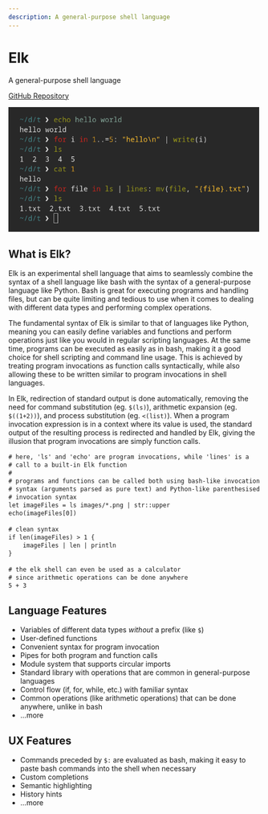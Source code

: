 ```yaml
---
description: A general-purpose shell language
---
```


# Elk

A general-purpose shell language

[GitHub Repository](https://github.com/PaddiM8/elk)

<img src="/preview.png" width=500 alt="preview">

## What is Elk?

Elk is an experimental shell language that aims to seamlessly combine the 
syntax of a shell language like bash with the syntax of a general-purpose 
language like Python. Bash is great for executing programs and handling files, 
but can be quite limiting and tedious to use when it comes to dealing with 
different data types and performing complex operations.

The fundamental syntax of Elk is similar to that of languages like Python, 
meaning you can easily define variables and functions and perform operations 
just like you would in regular scripting languages. At the same time, programs 
can be executed as easily as in bash, making it a good choice for shell 
scripting and command line usage. This is achieved by treating program 
invocations as function calls syntactically, while also allowing these to be 
written similar to program invocations in shell languages.

In Elk, redirection of standard output is done automatically, removing the need 
for command substitution (eg. `$(ls)`), arithmetic expansion (eg. `$((1+2))`), 
and process substitution (eg. `<(list)`). When a program invocation expression 
is in a context where its value is used, the standard output of the resulting 
process is redirected and handled by Elk, giving the illusion that program 
invocations are simply function calls.

```elk
# here, 'ls' and 'echo' are program invocations, while 'lines' is a 
# call to a built-in Elk function
#
# programs and functions can be called both using bash-like invocation
# syntax (arguments parsed as pure text) and Python-like parenthesised
# invocation syntax
let imageFiles = ls images/*.png | str::upper
echo(imageFiles[0])

# clean syntax
if len(imageFiles) > 1 {
    imageFiles | len | println
}

# the elk shell can even be used as a calculator
# since arithmetic operations can be done anywhere
5 + 3
```

## Language Features

* Variables of different data types _without_ a prefix (like `$`)
* User-defined functions
* Convenient syntax for program invocation
* Pipes for both program and function calls
* Module system that supports circular imports
* Standard library with operations that are common in general-purpose languages
* Control flow (if, for, while, etc.) with familiar syntax
* Common operations (like arithmetic operations) that can be done anywhere, 
unlike in bash
* ...more

## UX Features

* Commands preceded by `$:` are evaluated as bash, making it easy to paste bash
  commands into the shell when necessary
* Custom completions
* Semantic highlighting
* History hints
* ...more
